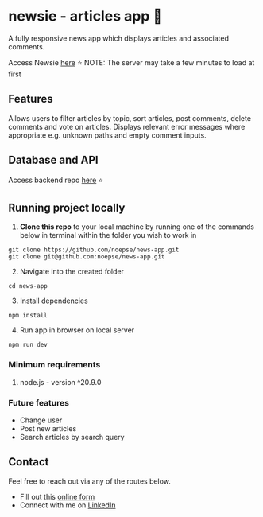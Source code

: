 # newsie - articles app 📰

A fully responsive news app which displays articles and associated comments.

Access Newsie [here](https://newsie-app.netlify.app/) ⭐
NOTE: The server may take a few minutes to load at first


## Features

Allows users to filter articles by topic, sort articles, post comments, delete comments and vote on articles. Displays relevant error messages where appropriate e.g. unknown paths and empty comment inputs.

## Database and API

Access backend repo [here](https://github.com/noepse/news-api) ⭐

## Running project locally

1. **Clone this repo** to your local machine by running one of the commands below in terminal within the folder you wish to work in

```
git clone https://github.com/noepse/news-app.git
git clone git@github.com:noepse/news-app.git
```


2. Navigate into the created folder

```
cd news-app
```

3. Install dependencies 

```
npm install
```

4. Run app in browser on local server

```
npm run dev
```

### Minimum requirements

1. node.js - version ^20.9.0

### Future features

- Change user
- Post new articles
- Search articles by search query

## Contact

Feel free to reach out via any of the routes below.

- Fill out this [online form](https://simranamin.com/#contact)
- Connect with me on [LinkedIn](https://www.linkedin.com/in/simran-amin/)